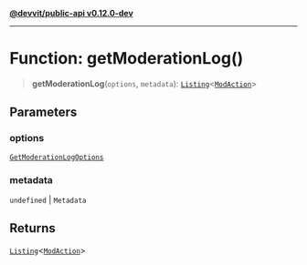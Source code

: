 [**@devvit/public-api v0.12.0-dev**](../../README.md)

---

# Function: getModerationLog()

> **getModerationLog**(`options`, `metadata`): [`Listing`](../classes/Listing.md)\<[`ModAction`](../interfaces/ModAction.md)\>

## Parameters

### options

[`GetModerationLogOptions`](../type-aliases/GetModerationLogOptions.md)

### metadata

`undefined` | `Metadata`

## Returns

[`Listing`](../classes/Listing.md)\<[`ModAction`](../interfaces/ModAction.md)\>
